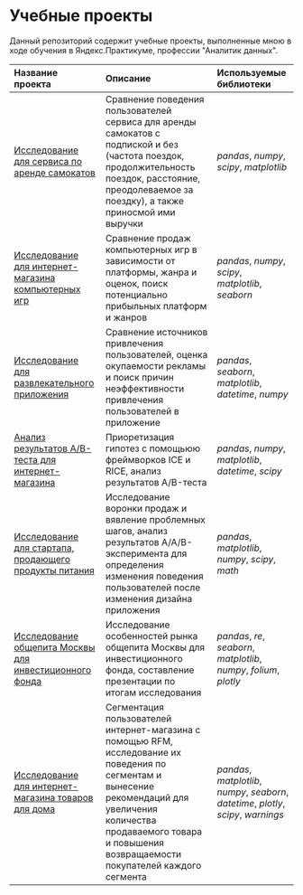 # Учебные проекты

Данный репозиторий содержит учебные проекты, выполненные мною в ходе обучения в Яндекс.Практикуме, профессии "Аналитик данных".

| Название проекта | Описание | Используемые библиотеки | 
| :---------------------- | :---------------------- | :---------------------- |
| [Исследование для сервиса по аренде самокатов](gofast_project) | Сравнение поведения пользователей сервиса для аренды самокатов с подпиской и без (частота поездок, продолжительность поездок, расстояние, преодолеваемое за поездку), а также приносмой ими выручки | *pandas*, *numpy*, *scipy*, *matplotlib* |
| [Исследование для интернет-магазина компьютерных игр](games_project) | Сравнение продаж компьютерных игр в зависимости от платформы, жанра и оценок, поиск потенциально прибыльных платформ и жанров | *pandas*, *numpy*, *scipy*, *matplotlib*, *seaborn* |
| [Исследование для развлекательного приложения](procrastinate_project) | Сравнение источников привлечения пользователей, оценка окупаемости рекламы и поиск причин неэффективности привлечения пользователей в приложение | *pandas*, *seaborn*, *matplotlib*, *datetime*, *numpy* |
| [Анализ результатов A/B-теста для интернет-магазина](abtest_project) | Приоретизация гипотез с помощьюю фреймворков ICE и RICE, анализ результатов A/B-теста | *pandas*, *numpy*, *matplotlib*, *datetime*, *scipy* |
| [Исследование для стартапа, продающего продукты питания](food_startup_project) | Исследование воронки продаж и вявление проблемных шагов, анализ результатов A/A/B-эксперимента для определения изменения поведения пользователей после изменения дизайна приложения | *pandas*, *matplotlib*, *numpy*, *scipy*, *math* |
| [Исследование общепита Москвы для инвестиционного фонда](moscow_places_project) | Исследование особенностей рынка общепита Москвы для инвестиционного фонда, составление презентации по итогам исследования | *pandas*, *re*, *seaborn*, *matplotlib*, *numpy*, *folium*, *plotly* |
| [Исследование для интернет-магазина товаров для дома](home_goods_project) | Сегментация пользователей интернет-магазина с помощью RFM, исследование их поведения по сегментам и вынесение рекомендаций для увеличения количества продаваемого товара и повышения возвращаемости покупателей каждого сегмента | *pandas*, *matplotlib*, *numpy*, *seaborn*, *datetime*, *plotly*, *scipy*, *warnings* |
